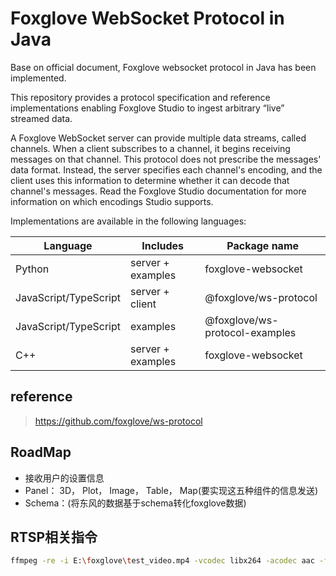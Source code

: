 # Foxglove WebSocket Protocol in Java

Base on official document, Foxglove websocket protocol in Java has been implemented.

This repository provides a protocol specification and reference implementations enabling Foxglove Studio to ingest arbitrary “live” streamed data.

A Foxglove WebSocket server can provide multiple data streams, called channels. When a client subscribes to a channel, it begins receiving messages on that channel. This protocol does not prescribe the messages' data format. Instead, the server specifies each channel's encoding, and the client uses this information to determine whether it can decode that channel's messages. Read the Foxglove Studio documentation for more information on which encodings Studio supports.

Implementations are available in the following languages:


|  Language   | Includes  | Package name |
|  ----  | ----  | ----| 
| Python  | server + examples | foxglove-websocket |
| JavaScript/TypeScript  | server + client | @foxglove/ws-protocol |
| JavaScript/TypeScript  | examples | @foxglove/ws-protocol-examples |
| C++  | server + examples | foxglove-websocket |


## reference

> https://github.com/foxglove/ws-protocol


## RoadMap

- 接收用户的设置信息
- Panel： 3D， Plot， Image， Table， Map(要实现这五种组件的信息发送)
- Schema：(将东风的数据基于schema转化foxglove数据)

## RTSP相关指令
```bash
ffmpeg -re -i E:\foxglove\test_video.mp4 -vcodec libx264 -acodec aac -f flv rtmp://127.0.0.1:1935/demo
```

